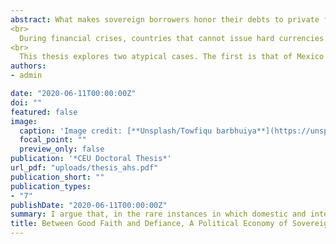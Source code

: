 ```yaml
---
abstract: What makes sovereign borrowers honor their debts to private foreign creditors? Why do private markets continue to lend to borrowers that have burned them in the past? The literature in economics suggests that there is a reputation mechanism in play, borrowers service their credit obligations because not doing so would limit their access to funds in the future. Though it is recognized that defaults occur and that domestic and international factors may play a role in these decisions, these potential influences have rarely been analyzed systematically and debtors tend to be characterized as a homogeneous and static group. 
<br>
  During financial crises, countries that cannot issue hard currencies are highly dependent on outside creditors as without continued funding their economies would collapse. During good times, rhetorical instruments either in support or defiance of global markets can be deployed by governments to serve a political agenda. However, this rarely translates into action, particularly so in the realm of finance. Countries usually service their commitments if they can and shy away from rattling markets without necessity. Why they stray from this well-trodden path in the few instances when they do is an issue this work would like to address. 
<br>  
  This thesis explores two atypical cases. The first is that of Mexico which, under Vicente Fox in 2002, spearheaded efforts to disseminate the use of Collective Action Clauses (CACs) in emerging market sovereign bonds; reducing the momentum of a proposal for the creation of a formal mechanism to restructure sovereign debt. The second is Ecuador, which defaulted on its obligations to private creditors in 2008 and justified it by questioning the legitimacy of that debt rather than claiming an incapacity to pay. In both cases, bold moves regarding global private credit markets were taken without discernible economic or external pressure to do so. I argue that, in the rare instances in which domestic and international politics allow countries that are traditionally rule-takers to break that role, the way in which global financial markets are framed -- as promise or peril -- shapes their policies towards sovereign borrowing and restructuring.
authors:
- admin

date: "2020-06-11T00:00:00Z"
doi: ""
featured: false
image:
  caption: 'Image credit: [**Unsplash/Towfiqu barbhuiya**](https://unsplash.com/photos/cEzMOp5FtV4)'
  focal_point: ""
  preview_only: false
publication: '*CEU Doctoral Thesis*'
url_pdf: "uploads/thesis_ahs.pdf"
publication_short: ""
publication_types:
- "7"
publishDate: "2020-06-11T00:00:00Z"
summary: I argue that, in the rare instances in which domestic and international politics allow countries that are traditionally rule-takers to break that role, the way in which global financial markets are framed - as promise or peril - shapes their policies towards sovereign borrowing and restructuring.
title: Between Good Faith and Defiance, A Political Economy of Sovereign Debt in Latin America
---
```


